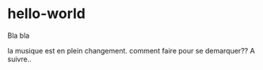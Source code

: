 # hello-world

Bla bla

la musique est en plein changement. comment faire pour se demarquer??
A suivre..
